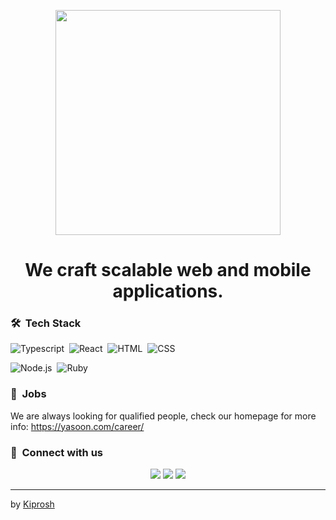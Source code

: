 <p align="center"><img src="https://res.cloudinary.com/trackive/image/upload//kiprosh%202.0/logo.svg" width="360px"></p>

<h1 align="center">We craft scalable web and mobile applications.</h1>

### 🛠 &nbsp;Tech Stack

![Typescript](https://img.shields.io/badge/-Typescript-05122A?style=flat&logo=typescript)&nbsp;
![React](https://img.shields.io/badge/-React-05122A?style=flat&logo=react)&nbsp;
![HTML](https://img.shields.io/badge/-HTML-05122A?style=flat&logo=HTML5)&nbsp;
![CSS](https://img.shields.io/badge/-CSS-05122A?style=flat&logo=CSS3&logoColor=1572B6)&nbsp;

![Node.js](https://img.shields.io/badge/-Node.js-05122A?style=flat&logo=node.js&logoColor=339933)&nbsp;
![Ruby](https://img.shields.io/badge/-Ruby-red?style=flat&logo=ruby)

### 🚀 &nbsp;Jobs

We are always looking for qualified people, check our homepage for more info: https://yasoon.com/career/
&nbsp;

### :link: &nbsp;Connect with us

<p align="center">
<a href="https://www.linkedin.com/company/kiprosh/mycompany/"><img src="https://img.shields.io/badge/-Kiprosh-0E76A8?style=for-the-badge&logo=linkedin"/></a>
<a href="mailto:hello@kiprosh.com"><img src="https://img.shields.io/badge/-mail@kiprosh.com-D14836?style=for-the-badge&logo=gmail&logoColor=white"/></a>
<a href="https://twitter.com/KiproshHQ"><img src="https://img.shields.io/badge/-Twitter-1DA1F2?style=for-the-badge&logo=twitter&logoColor=white"/></a>
</p>

---
by [Kiprosh](https://www.kiprosh.com)
